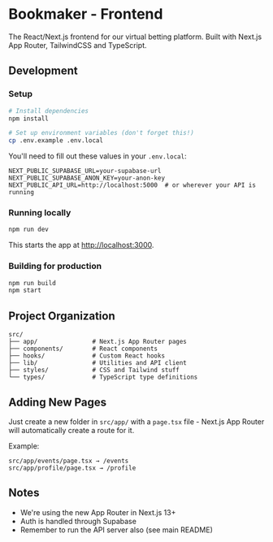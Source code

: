 # Bookmaker - Frontend

The React/Next.js frontend for our virtual betting platform. Built with Next.js App Router, TailwindCSS and TypeScript.

## Development

### Setup
```bash
# Install dependencies
npm install

# Set up environment variables (don't forget this!)
cp .env.example .env.local
```

You'll need to fill out these values in your `.env.local`:
```
NEXT_PUBLIC_SUPABASE_URL=your-supabase-url
NEXT_PUBLIC_SUPABASE_ANON_KEY=your-anon-key
NEXT_PUBLIC_API_URL=http://localhost:5000  # or wherever your API is running
```

### Running locally
```bash
npm run dev
```

This starts the app at [http://localhost:3000](http://localhost:3000).

### Building for production
```bash
npm run build
npm start
```

## Project Organization

```
src/
├── app/               # Next.js App Router pages
├── components/        # React components
├── hooks/             # Custom React hooks
├── lib/               # Utilities and API client
├── styles/            # CSS and Tailwind stuff
└── types/             # TypeScript type definitions
```

## Adding New Pages

Just create a new folder in `src/app/` with a `page.tsx` file - Next.js App Router will automatically create a route for it.

Example:
```
src/app/events/page.tsx → /events
src/app/profile/page.tsx → /profile
```

## Notes

- We're using the new App Router in Next.js 13+
- Auth is handled through Supabase
- Remember to run the API server also (see main README) 